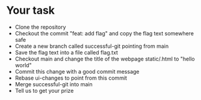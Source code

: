 # Your task
 
 * Clone the repository
 * Checkout the commit "feat: add flag" and copy the flag text somewhere safe
 * Create a new branch called successful-git pointing from main
 * Save the flag text into a file called flag.txt
 * Checkout main and change the title of the webpage static/<any page>.html to "hello world"
 * Commit this change with a good commit message
 * Rebase ui-changes to point from this commit
 * Merge successful-git into main
 * Tell us to get your prize
